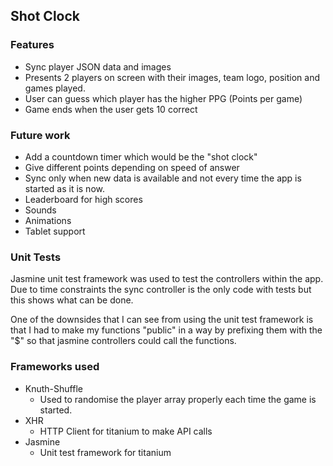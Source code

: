 ## Shot Clock

### Features
- Sync player JSON data and images
- Presents 2 players on screen with their images, team logo, position and games played.
- User can guess which player has the higher PPG (Points per game)
- Game ends when the user gets 10 correct

### Future work
- Add a countdown timer which would be the "shot clock"
- Give different points depending on speed of answer
- Sync only when new data is available and not every time the app is started as it is now.
- Leaderboard for high scores
- Sounds
- Animations
- Tablet support

### Unit Tests
Jasmine unit test framework was used to test the controllers within the app. Due to time constraints the sync controller is the only code with tests but this shows what can be done.

One of the downsides that I can see from using the unit test framework is that I had to make my functions "public" in a way by prefixing them with the "$" so that jasmine controllers could call the functions.

### Frameworks used
- Knuth-Shuffle
  - Used to randomise the player array properly each time the game is started.
- XHR
  - HTTP Client for titanium to make API calls
- Jasmine
  - Unit test framework for titanium
